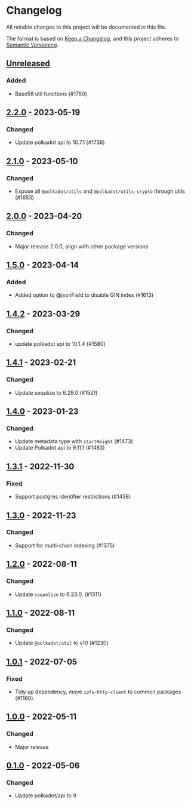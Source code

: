 # Changelog
All notable changes to this project will be documented in this file.

The format is based on [Keep a Changelog](https://keepachangelog.com/en/1.0.0/),
and this project adheres to [Semantic Versioning](https://semver.org/spec/v2.0.0.html).

## [Unreleased]
### Added
- Base58 util functions (#1750)

## [2.2.0] - 2023-05-19
### Changed
- Update polkadot api to 10.7.1 (#1736)

## [2.1.0] - 2023-05-10
### Changed
- Expose all `@polkadot/utils` and `@polkadot/utils-crypto` through utils (#1653)

## [2.0.0] - 2023-04-20
### Changed
- Major release 2.0.0, align with other package versions

## [1.5.0] - 2023-04-14
### Added
- Added option to @jsonField to disable GIN index (#1613)

## [1.4.2] - 2023-03-29
### Changed
- update polkadot api to 10.1.4 (#1580)

## [1.4.1] - 2023-02-21
### Changed
- Update sequlize to 6.28.0 (#1521)

## [1.4.0] - 2023-01-23
### Changed
- Update metadata type with `startHeight` (#1473)
- Update Polkadot api to 9.11.1 (#1483)

## [1.3.1] - 2022-11-30
### Fixed
- Support postgres identifier restrictions (#1438)

## [1.3.0] - 2022-11-23
### Changed
- Support for multi-chain indexing (#1375)

## [1.2.0] - 2022-08-11
### Changed
- Update `sequelize` to 6.23.0. (#1311)

## [1.1.0] - 2022-08-11
### Changed
- Update `@polkadot/util` to v10 (#1230)

## [1.0.1] - 2022-07-05
### Fixed
- Tidy up dependency, move `ipfs-http-client` to common packages (#1160)

## [1.0.0] - 2022-05-11
### Changed
- Major release

## [0.1.0] - 2022-05-06
### Changed
- Update polkadot/api to 9

[Unreleased]: https://github.com/subquery/subql/compare/utils/v2.2.0...HEAD
[2.2.0]: https://github.com/subquery/subql/compare/utils/2.1.0...utils/2.2.0
[2.1.0]: https://github.com/subquery/subql/compare/utils/2.0.0...utils/2.1.0
[2.0.0]: https://github.com/subquery/subql/compare/utils/1.5.0...utils/2.0.0
[1.5.0]: https://github.com/subquery/subql/compare/utils/1.4.2...utils/1.5.0
[1.4.2]: https://github.com/subquery/subql/compare/utils/1.4.1...utils/1.4.2
[1.4.1]: https://github.com/subquery/subql/compare/utils/1.4.0...utils/1.4.1
[1.4.0]: https://github.com/subquery/subql/compare/utils/1.3.1...utils/1.4.0
[1.3.1]: https://github.com/subquery/subql/compare/utils/1.3.0...utils/1.3.1
[1.3.0]: https://github.com/subquery/subql/compare/utils/1.2.0...utils/1.3.0
[1.2.0]: https://github.com/subquery/subql/compare/utils/1.1.0...utils/1.2.0
[1.1.0]: https://github.com/subquery/subql/compare/utils/1.0.1...utils/1.1.0
[1.0.1]: https://github.com/subquery/subql/compare/utils/1.0.0...utils/1.0.1
[1.0.0]: https://github.com/subquery/subql/compare/utils/0.1.0...utils/1.0.0
[0.1.0]: https://github.com/subquery/subql/tags/0.1.0

